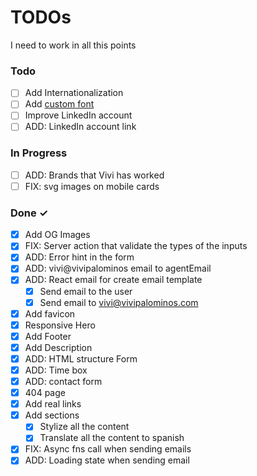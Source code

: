 # TODOs

I need to work in all this points

### Todo

- [ ] Add Internationalization
- [ ] Add [custom font](https://astro.build/blog/astro-570/?ref=dailydev)
- [ ] Improve LinkedIn account
- [ ] ADD: LinkedIn account link

### In Progress
- [ ] ADD: Brands that Vivi has worked
- [ ] FIX: svg images on mobile cards

### Done ✓

- [x] Add OG Images
- [x] FIX: Server action that validate the types of the inputs
- [x] ADD: Error hint in the form
- [x] ADD: vivi@vivipalominos email to agentEmail
- [x] ADD: React email for create email template
  - [x] Send email to the user
  - [x] Send email to vivi@vivipalominos.com
- [x] Add favicon
- [x] Responsive Hero
- [x] Add Footer
- [x] Add Description
- [x] ADD: HTML structure Form
- [x] ADD: Time box
- [x] ADD: contact form
- [x] 404 page
- [x] Add real links
- [x] Add sections
  - [x] Stylize all the content
  - [x] Translate all the content to spanish
- [x] FIX: Async fns call when sending emails
- [x] ADD: Loading state when sending email